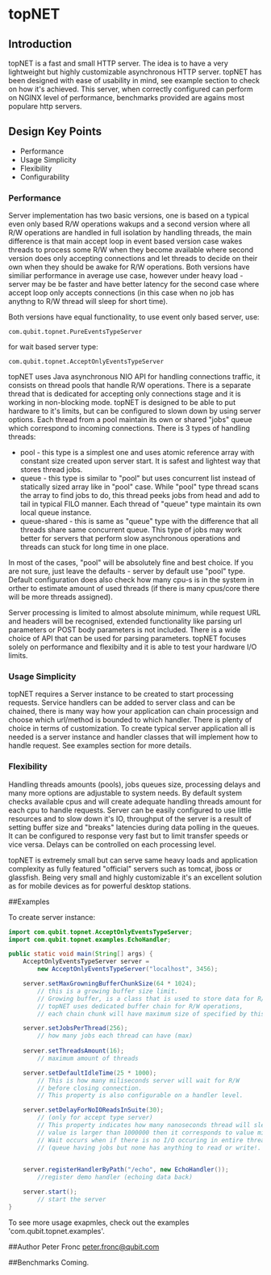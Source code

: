 # topNET

## Introduction

topNET is a fast and small HTTP server. The idea is to have a very lightweight but highly customizable asynchronous HTTP server. topNET has been designed with ease of usability in mind, see example section to check on how it's achieved.
This server, when correctly configured can perform on NGINX level of performance, benchmarks provided are agains most populare http servers.

## Design Key Points
* Performance
* Usage Simplicity
* Flexibility
* Configurability

### Performance

Server implementation has two basic versions, one is based on a typical even only based R/W operations wakups and a second version where all R/W operations are handled in full isolation by handling threads, the main difference is that main accept loop in event based version case wakes threads to process some R/W when they become available where second version does only accepting connections and let threads to decide on their own when they should be awake for R/W operations.
Both versions have similiar performance in average use case, however under heavy load - server may be be faster and have better latency for the second case where accept loop only accepts connections (in this case when no job has anythng to R/W thread will sleep for short time).

Both versions have equal functionality, to use event only based server, use:
```
com.qubit.topnet.PureEventsTypeServer
```
for wait based server type:
```
com.qubit.topnet.AcceptOnlyEventsTypeServer
```

topNET uses Java asynchronous NIO API for handling connections traffic, it consists on thread pools that handle R/W operations. There is a separate thread that is dedicated for accepting only connections stage and it is working in non-blocking mode. topNET is designed to be able to put hardware to it's limits, but can be configured to slown down by using server options.
Each thread from a pool maintain its own or shared "jobs" queue which correspond to incoming connections. There is 3 types of handling threads:
* pool - this type is a simplest one and uses atomic reference array with constant size created upon server start. It is safest and lightest way that stores thread jobs. 
* queue - this type is similar to "pool" but uses concurrent list instead of statically sized array like in "pool" case. While "pool" type thread scans the array to find jobs to do, this thread peeks jobs from head and add to tail in typical FILO manner. Each thread of "queue" type maintain its own local queue instance.
* queue-shared - this is same as "queue" type with the difference that all threads share same concurrent queue. This type of jobs may work better for servers that perform slow asynchronous operations and threads can stuck for long time in one place.

In most of the cases, "pool" will be absolutely fine and best choice. If you are not sure, just leave the defaults - server by default use "pool" type. Default configuration does also check how many cpu-s is in the system in orther to estimate amount of used threads (if there is many cpus/core there will be more threads assigned).

Server processing is limited to almost absolute minimum, while request URL and headers will be recognised, extended functionality like parsing url parameters or POST body parameters is not included. There is a wide choice of API that can be used for parsing parameters.
topNET focuses solely on performance and flexibilty and it is able to test your hardware I/O limits.

### Usage Simplicity
topNET requires a Server instance to be created to start processing requests. Service handlers can be added to server class and can be chained, there is many way how your application can chain processign and choose which url/method is bounded to which handler. There is plenty of choice in terms of customization.
To create typical server application all is needed is a server instance and handler classes that will implement how to handle request. See examples section for more details.

### Flexibility
Handling threads amounts (pools), jobs queues size, processing delays and many more options are adjustable to system needs. By default system checks available cpus and will create adequate handling threads amount for each cpu to handle requests. Server can be easily configured to use little resources and to slow down it's IO, throughput of the server is a result of setting buffer size and "breaks" latencies during data polling in the queues. It can be configured to response very fast but to limit transfer speeds or vice versa. Delays can be controlled on each processing level.

topNET is extremely small but can serve same heavy loads and application complexity as fully featured "official" servers such as tomcat, jboss or glassfish. Being very small and highly customizable it's an excellent solution as for mobile devices as for powerful desktop stations.


##Examples

To create server instance:

```java
import com.qubit.topnet.AcceptOnlyEventsTypeServer;
import com.qubit.topnet.examples.EchoHandler;

public static void main(String[] args) {
	AcceptOnlyEventsTypeServer server = 
        new AcceptOnlyEventsTypeServer("localhost", 3456);

	server.setMaxGrowningBufferChunkSize(64 * 1024); 
        // this is a growing buffer size limit.
        // Growing buffer, is a class that is used to store data for R/W operations. 
        // topNET uses dedicated buffer chain for R/W operations, 
        // each chain chunk will have maximum size of specified by this setter.

	server.setJobsPerThread(256);
        // how many jobs each thread can have (max)
  	
    server.setThreadsAmount(16);
        // maximum amount of threads

  	server.setDefaultIdleTime(25 * 1000);
        // This is how many miliseconds server will wait for R/W 
        // before closing connection.
  		// This property is also configurable on a handler level.

  	server.setDelayForNoIOReadsInSuite(30);
        // (only for accept type server)
        // This property indicates how many nanoseconds thread will sleep (if
        // value is larger than 1000000 then it corresponds to value miliseconds after dividing by 1000000).
  		// Wait occurs when if there is no I/O occuring in entire threads queue 
        // (queue having jobs but none has anything to read or write!.

  	
  	server.registerHandlerByPath("/echo", new EchoHandler());
        //register demo handler (echoing data back)

  	server.start();
        // start the server
}
```

To see more usage exapmles, check out the examples 'com.qubit.topnet.examples'.

##Author
Peter Fronc <peter.fronc@qubit.com>

##Benchmarks
Coming.

